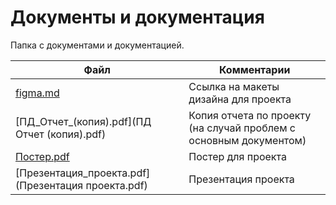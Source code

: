 # Документы и документация

Папка с документами и документацией.

| Файл                                               | Комментарии                                                       |
| -------------------------------------------------- | ----------------------------------------------------------------- |
| [figma.md](figma.md)                               | Ссылка на макеты дизайна для проекта                              |
| [ПД_Отчет_(копия).pdf](ПД Отчет (копия).pdf)       | Копия отчета по проекту (на случай проблем с основным документом) |
| [Постер.pdf](Постер.pdf)                           | Постер для проекта                                                |
| [Презентация_проекта.pdf](Презентация проекта.pdf) | Презентация проекта                                               |
